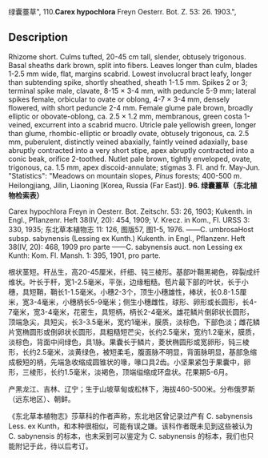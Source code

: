 绿囊薹草",
110.**Carex hypochlora** Freyn Oesterr. Bot. Z. 53: 26. 1903.",

## Description
Rhizome short. Culms tufted, 20-45 cm tall, slender, obtusely trigonous. Basal sheaths dark brown, split into fibers. Leaves longer than culm, blades 1-2.5 mm wide, flat, margins scabrid. Lowest involucral bract leafy, longer than subtending spike, shortly sheathed, sheath 1-1.5 mm. Spikes 2 or 3; terminal spike male, clavate, 8-15 × 3-4 mm, with peduncle 5-9 mm; lateral spikes female, orbicular to ovate or oblong, 4-7 × 3-4 mm, densely flowered, with short peduncle 2-4 mm. Female glume pale brown, broadly elliptic or obovate-oblong, ca. 2.5 × 1.2 mm, membranous, green costa 1-veined, excurrent into a scabrid mucro. Utricle pale yellowish green, longer than glume, rhombic-elliptic or broadly ovate, obtusely trigonous, ca. 2.5 mm, puberulent, distinctly veined abaxially, faintly veined adaxially, base abruptly contracted into a very short stipe, apex abruptly contracted into a conic beak, orifice 2-toothed. Nutlet pale brown, tightly enveloped, ovate, trigonous, ca. 1.5 mm, apex discoid-annulate; stigmas 3. Fl. and fr. May-Jun.
  "Statistics": "Meadows on mountain slopes, *Pinus* forests; 400-500 m. Heilongjiang, Jilin, Liaoning [Korea, Russia (Far East)].
**96. 绿囊薹草（东北植物检索表）**

Carex hypochlora Freyn in Oesterr. Bot. Zeitschr. 53: 26, 1903; Kukenth. in Engl., Pflanzenr. Heft 38(IV, 20): 454, 1909; V. Krecz. in Kom., Fl. URSS 3: 330, 1935; 东北草本植物志 11: 126, 图版57, 图1-5, 1976. ——C. umbrosaHost subsp. sabynensis (Lessing ex Kunth.) Kukenth. in Engl., Pflanzenr. Heft 38(IV, 20): 468, 1909 pro parte ——C. sabynensis auct. non Lessing ex Kunth: Kom. Fl. Mansh. 1: 395, 1901, pro parte.

根状茎短。秆丛生，高20-45厘米，纤细、钝三棱形。基部叶鞘黑褐色，碎裂成纤维状。叶长于秆，宽1-2.5毫米，平张，边缘粗糙。苞片最下部的叶状，长于小穗，具短鞘，鞘长1-1.5毫米。小穗2-3个，顶生小穗雄性，棒状，长0.8-1.5厘米，宽3-4毫米，小穗柄长5-9毫米；侧生小穗雌性，球形、卵形或长圆形，长4-7毫米，宽3-4毫米，花密生，具短柄，柄长2-4毫米。雄花鳞片倒卵状长圆形，顶端急尖，具短尖，长3-3.5毫米，宽约1毫米，膜质，淡棕色，下部色淡；雌花鳞片宽椭圆形或倒卵状长圆形，具粗糙短芒尖，长约2.5毫米，宽约1.2毫米，膜质，淡棕色，背面中间绿色，具1脉。果囊长于鳞片，菱状椭圆形或宽卵形，钝三棱形，长约2.5毫米，淡黄绿色，被短柔毛，腹面脉不明显，背面脉明显，基部急缩成极短的柄，先端急收缩成圆锥状的喙，喙口具2齿。小坚果紧包于果囊中，卵形，三棱形，长约1.5毫米，淡褐色，顶端缢缩成环盘状。花果期5-6月。

产黑龙江、吉林、辽宁；生于山坡草甸或松林下，海拔460-500米。分布俄罗斯（远东地区）、朝鲜。

《东北草本植物志》莎草科的作者声称，东北地区曾记录过产有 C. sabynensis Less. ex Kunth，和本种很相似，可能有误之嫌。该科作者既未见到这些被认为 C. sabynensis 的标本，也未采到可以鉴定为 C. sabynensis 的标本，我们也只能附记于此，待以后考订。
